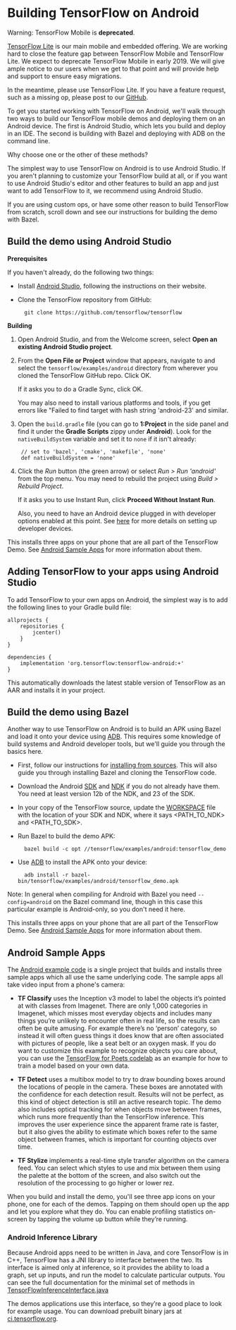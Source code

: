 # Building TensorFlow on Android

Warning: TensorFlow Mobile is __deprecated__.

<div class="caution">
  <p>
    <a href="https://www.tensorflow.org/lite">TensorFlow Lite</a> is our main
	mobile and embedded offering. We are
    working hard to close the feature gap between TensorFlow Mobile and
    TensorFlow Lite. We expect to deprecate TensorFlow Mobile in early 2019. We
    will give ample notice to our users when we get to that point and will
    provide help and support to ensure easy migrations.
  </p>
  <p>
    In the meantime, please use TensorFlow Lite. If you have a feature request,
    such as a missing op, please post to our <a
    href="https://github.com/tensorflow/tensorflow/issues">GitHub</a>.
  </p>
</div>

To get you started working with TensorFlow on Android, we'll walk through two
ways to build our TensorFlow mobile demos and deploying them on an Android
device. The first is Android Studio, which lets you build and deploy in an
IDE. The second is building with Bazel and deploying with ADB on the command
line.

Why choose one or the other of these methods?

The simplest way to use TensorFlow on Android is to use Android Studio. If you
aren't planning to customize your TensorFlow build at all, or if you want to use
Android Studio's editor and other features to build an app and just want to add
TensorFlow to it, we recommend using Android Studio.

If you are using custom ops, or have some other reason to build TensorFlow from
scratch, scroll down and see our instructions
for building the demo with Bazel.

## Build the demo using Android Studio

**Prerequisites**

If you haven't already, do the following two things:

- Install [Android Studio](https://developer.android.com/studio/index.html),
  following the instructions on their website.

- Clone the TensorFlow repository from GitHub:

        git clone https://github.com/tensorflow/tensorflow

**Building**

1. Open Android Studio, and from the Welcome screen, select **Open an existing
   Android Studio project**.

2. From the **Open File or Project** window that appears, navigate to and select
    the `tensorflow/examples/android` directory from wherever you cloned the
    TensorFlow GitHub repo.  Click OK.

    If it asks you to do a Gradle Sync, click OK.

    You may also need to install various platforms and tools, if you get
    errors like "Failed to find target with hash string 'android-23' and similar.

3. Open the `build.gradle` file (you can go to **1:Project** in the side panel
    and find it under the **Gradle Scripts** zippy under **Android**). Look for
    the `nativeBuildSystem` variable and set it to `none` if it isn't already:

        // set to 'bazel', 'cmake', 'makefile', 'none'
        def nativeBuildSystem = 'none'

4. Click the *Run* button (the green arrow) or select *Run > Run 'android'* from the
    top menu. You may need to rebuild the project using *Build > Rebuild Project*.

    If it asks you to use Instant Run, click **Proceed Without Instant Run**.

    Also, you need to have an Android device plugged in with developer options
    enabled at this
    point. See [here](https://developer.android.com/studio/run/device.html) for
    more details on setting up developer devices.

This installs three apps on your phone that are all part of the TensorFlow
Demo. See [Android Sample Apps](#android_sample_apps) for more information about
them.

## Adding TensorFlow to your apps using Android Studio

To add TensorFlow to your own apps on Android, the simplest way is to add the
following lines to your Gradle build file:

    allprojects {
        repositories {
            jcenter()
        }
    }

    dependencies {
        implementation 'org.tensorflow:tensorflow-android:+'
    }

This automatically downloads the latest stable version of TensorFlow as an AAR
and installs it in your project.

## Build the demo using Bazel

Another way to use TensorFlow on Android is to build an APK
using Bazel and load it onto your device
using [ADB](https://developer.android.com/studio/command-line/adb.html). This
requires some knowledge of build systems and Android developer tools, but we'll
guide you through the basics here.

- First, follow our instructions for
  <a href="http://www.tensorflow.org/install/source">installing from sources</a>.
  This will also guide you through installing Bazel and cloning the
  TensorFlow code.

- Download the Android [SDK](https://developer.android.com/studio/index.html)
  and [NDK](https://developer.android.com/ndk/downloads/index.html) if you do
  not already have them. You need at least version 12b of the NDK, and 23 of the
  SDK.

- In your copy of the TensorFlow source, update the
  [WORKSPACE](https://github.com/tensorflow/tensorflow/blob/master/WORKSPACE)
  file with the location of your SDK and NDK, where it says &lt;PATH_TO_NDK&gt;
  and &lt;PATH_TO_SDK&gt;.

- Run Bazel to build the demo APK:

        bazel build -c opt //tensorflow/examples/android:tensorflow_demo

- Use [ADB](https://developer.android.com/studio/command-line/adb.html#move) to
  install the APK onto your device:

        adb install -r bazel-bin/tensorflow/examples/android/tensorflow_demo.apk

Note: In general when compiling for Android with Bazel you need
`--config=android` on the Bazel command line, though in this case this
particular example is Android-only, so you don't need it here.

This installs three apps on your phone that are all part of the TensorFlow
Demo. See [Android Sample Apps](#android_sample_apps) for more information about
them.

## Android Sample Apps

The
[Android example code](https://www.tensorflow.org/code/tensorflow/examples/android/) is
a single project that builds and installs three sample apps which all use the
same underlying code. The sample apps all take video input from a phone's
camera:

- **TF Classify** uses the Inception v3 model to label the objects it’s pointed
  at with classes from Imagenet. There are only 1,000 categories in Imagenet,
  which misses most everyday objects and includes many things you’re unlikely to
  encounter often in real life, so the results can often be quite amusing. For
  example there’s no ‘person’ category, so instead it will often guess things it
  does know that are often associated with pictures of people, like a seat belt
  or an oxygen mask. If you do want to customize this example to recognize
  objects you care about, you can use
  the
  [TensorFlow for Poets codelab](https://codelabs.developers.google.com/codelabs/tensorflow-for-poets/index.html#0) as
  an example for how to train a model based on your own data.

- **TF Detect** uses a multibox model to try to draw bounding boxes around the
  locations of people in the camera. These boxes are annotated with the
  confidence for each detection result. Results will not be perfect, as this
  kind of object detection is still an active research topic.  The demo also
  includes optical tracking for when objects move between frames, which runs
  more frequently than the TensorFlow inference. This improves the user
  experience since the apparent frame rate is faster, but it also gives the
  ability to estimate which boxes refer to the same object between frames, which
  is important for counting objects over time.

- **TF Stylize** implements a real-time style transfer algorithm on the camera
  feed. You can select which styles to use and mix between them using the
  palette at the bottom of the screen, and also switch out the resolution of the
  processing to go higher or lower rez.

When you build and install the demo, you'll see three app icons on your phone,
one for each of the demos. Tapping on them should open up the app and let you
explore what they do. You can enable profiling statistics on-screen by tapping
the volume up button while they’re running.

### Android Inference Library

Because Android apps need to be written in Java, and core TensorFlow is in C++,
TensorFlow has a JNI library to interface between the two. Its interface is aimed
only at inference, so it provides the ability to load a graph, set up inputs,
and run the model to calculate particular outputs. You can see the full
documentation for the minimal set of methods in
[TensorFlowInferenceInterface.java](https://www.tensorflow.org/code/tensorflow/contrib/android/java/org/tensorflow/contrib/android/TensorFlowInferenceInterface.java)

The demos applications use this interface, so they’re a good place to look for
example usage. You can download prebuilt binary jars
at
[ci.tensorflow.org](https://ci.tensorflow.org/view/Nightly/job/nightly-android/).
